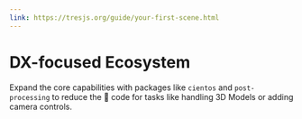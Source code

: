 ```yaml
---
link: https://tresjs.org/guide/your-first-scene.html
---
```


# <span class="text-primary-300">DX</span>-focused Ecosystem

Expand the core capabilities with packages like `cientos` and `post-processing` to reduce the 🍝 code for tasks like handling 3D Models or adding camera controls.

